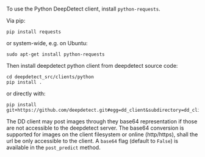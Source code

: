 To use the Python DeepDetect client, install `python-requests`.

Via pip:
```
pip install requests
```

or system-wide, e.g. on Ubuntu:
```
sudo apt-get install python-requests
```

Then install deepdetect python client from deepdetect source code:

```
cd deepdetect_src/clients/python
pip install .
```

or directly with:

```
pip install git+https://github.com/deepdetect.git#egg=dd_client&subdirectory=dd_client
```

The DD client may post images through they base64 representation if those are
not accessible to the deepdetect server. The base64 conversion is supported for
images on the client filesystem or online (http/https), shall the url be only
accessible to the client. A `base64` flag (default to `False`) is available in
the `post_predict` method.
